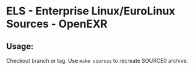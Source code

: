 # ELS - Enterprise Linux/EuroLinux Sources - OpenEXR
 
## Usage:
  Checkout branch or tag. Use `make sources` to recreate  SOURCE0 archive.
